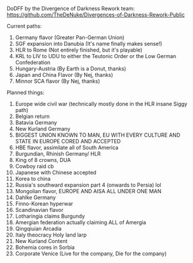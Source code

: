 DoDFF by the Divergence of Darkness Rework team:
https://github.com/TheDeNuke/Divergences-of-Darkness-Rework-Public


Current paths:

1. Germany flavor (Greater Pan-German Union)
2. SGF expansion into Danubia (It's name finally makes sense!)
3. HLR to Rome (Not entirely finished, but it's playable)
4. KRL to LIV to UDU to either the Teutonic Order or the Low German Confederation
5. Hungary-Austria (By Earth is a Donut, thanks)
6. Japan and China Flavor (By Nej, thanks)
7. Minnor SCA flavor (By Nej, thanks)

Planned things:
1. Europe wide civil war (technically mostly done in the HLR insane Siggy path)
2. Belgian return
3. Batavia Germany
4. New Kurland Germany
5. BIGGEST UNION KNOWN TO MAN, EU WITH EVERY CULTURE AND STATE IN EUROPE CORED AND ACCEPTED
6. HBE flavor, assimilate all of South America
7. Burgundian, Rhinish Germany/ HLR
8. King of 8 crowns, DUA
9. Cowboy raid cb
10. Japanese with Chinese accepted
11. Korea to china
12. Russia's southward expansion part 4 (onwards to Persia) lol
13. Mongolian flavor, EUROPE AND AISA ALL UNDER ONE MAN
14. Dahlke Germany
15. Finno-Korean hyperwar
16. Scandinavian flavor
17. Lotharingia claims Burgundy
18. Amergian federation actually claiming ALL of Amergia
19. Qingqiuian Arcadia
20. Italy theocracy Holy land larp
21. New Kurland Content
22. Bohemia cores in Sorbia
23. Corporate Venice (Live for the company, Die for the company)
